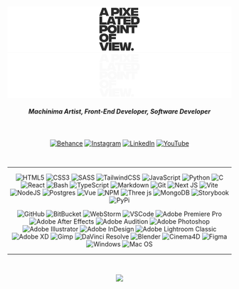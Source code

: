 <br/>

![APPOV Logo LightMode](./img/appovlightnew.png#gh-light-mode-only)
![APPOV Logo DarkMode](./img/appovdarknew.png#gh-dark-mode-only)


<h5 align="center">
Machinima Artist, Front-End Developer, Software Developer
</h5>

<br/>

<div align="center">

[![Behance](https://img.shields.io/badge/Behance-2b2b2b?style=flat-square&logo=behance&logoColor=white)](https://behance.net/APPOV) [![Instagram](https://img.shields.io/badge/Instagram-2b2b2b.svg?style=flat-square&logo=Instagram&logoColor=white)](https://instagram.com/appovfilm) [![LinkedIn](https://img.shields.io/badge/LinkedIn-2b2b2b.svg?style=flat-square&logo=linkedin&logoColor=white)](https://linkedin.com/in/apixelatedpointofview) [![YouTube](https://img.shields.io/badge/YouTube-2b2b2b.svg?style=flat-square&logo=YouTube&logoColor=white)](https://youtube.com/@apixelatedpointofview) 
</div>

<br/>

----

<div align="center">

![HTML5](https://img.shields.io/badge/HTML5-%23E34F26.svg?style=flat-square&logo=html5&logoColor=white) ![CSS3](https://img.shields.io/badge/CSS3-%231572B6.svg?style=flat-square&logo=CSS3&logoColor=white) ![SASS](https://img.shields.io/badge/SASS-hotpink.svg?style=flat-square&logo=SASS&logoColor=white) ![TailwindCSS](https://img.shields.io/badge/Tailwind-%2338B2AC.svg?style=flat-square&logo=tailwind-css&logoColor=white) ![JavaScript](https://img.shields.io/badge/JavaScript-2b2b2b.svg?style=flat-square&logo=javascript&logoColor=ffff00) ![Python](https://img.shields.io/badge/Python-3670A0?style=flat-square&logo=python&logoColor=ffdd54) ![C](https://img.shields.io/badge/C-%2300599C.svg?style=flat-square&logo=c&logoColor=white) ![React](https://img.shields.io/badge/React-%2320232a.svg?style=flat-square&logo=react&logoColor=%2361DAFB) ![Bash](https://img.shields.io/badge/Bash-%234D4D4D.svg?style=flat-square&logo=gnu-bash&logoColor=white) ![TypeScript](https://img.shields.io/badge/TypeScript-%23007ACC.svg?style=flat-square&logo=typescript&logoColor=white) ![Markdown](https://img.shields.io/badge/Markdown-%23000000.svg?style=flat-square&logo=markdown&logoColor=white) ![Git](https://img.shields.io/badge/Git-F05032.svg?style=flat-square&logo=git&logoColor=white) ![Next JS](https://img.shields.io/badge/Next-black?style=flat-square&logo=next.js&logoColor=white) ![Vite](https://img.shields.io/badge/Vite-%23646CFF.svg?style=flat-square&logo=vite&logoColor=white) ![NodeJS](https://img.shields.io/badge/Node.js-6DA55F?style=flat-square&logo=node.js&logoColor=white) ![Postgres](https://img.shields.io/badge/PostgreSQL-%23316192.svg?style=flat-square&logo=postgresql&logoColor=white) ![Vue](https://img.shields.io/badge/Vue-4FC08D?style=flat-square&logo=vue.js&logoColor=white) ![NPM](https://img.shields.io/badge/NPM-%23CB3837.svg?style=flat-square&logo=npm&logoColor=white) ![Three js](https://img.shields.io/badge/Three.js-black?style=flat-square&logo=three.js&logoColor=white) ![MongoDB](https://img.shields.io/badge/MongoDB-%234ea94b.svg?style=flat-square&logo=mongodb&logoColor=white) ![Storybook](https://img.shields.io/badge/Storybook-FF4785.svg?style=flat-square&logo=storybook&logoColor=white) ![PyPi](https://img.shields.io/badge/PyPi-3775a9.svg?style=flat-square&logo=pypi&logoColor=white)
<br/>

![GitHub](https://img.shields.io/badge/GitHub-181717.svg?style=flat-square&logo=github&logoColor=white) ![BitBucket](https://img.shields.io/badge/Bitbucket-0052CC.svg?style=flat-square&logo=bitbucket&logoColor=white) ![WebStorm](https://img.shields.io/badge/WebStorm-2b2b2b.svg?style=flat-square&logo=webstorm&logoColor=white) ![VSCode](https://img.shields.io/badge/Visual_Studio_Code-007aac.svg?style=flat-square&logo=visualstudiocode&logoColor=white) ![Adobe Premiere Pro](https://img.shields.io/badge/Premiere%20Pro-9999ff.svg?style=flat-square&logo=Adobe%20Premiere%20Pro&logoColor=00005b) ![Adobe After Effects](https://img.shields.io/badge/After%20Effects-00005b.svg?style=flat-square&logo=Adobe%20After%20Effects&logoColor=9999ff) ![Adobe Audition](https://img.shields.io/badge/Audition-324648.svg?style=flat-square&logo=adobe%20audition&logoColor=58DBB8) ![Adobe Photoshop](https://img.shields.io/badge/Photoshop-001833.svg?style=flat-square&logo=adobe%20photoshop&logoColor=2DAAFF) ![Adobe Illustrator](https://img.shields.io/badge/Illustrator-ff9a00.svg?style=flat-square&logo=adobe%20illustrator&logoColor=00005b) ![Adobe InDesign](https://img.shields.io/badge/inDesign-49021F.svg?style=flat-square&logo=adobe%20indesign&logoColor=FF3366) ![Adobe Lightroom Classic](https://img.shields.io/badge/Lightroom-001833.svg?style=flat-square&logo=Adobe%20Lightroom%20Classic&logoColor=2DAAFF) ![Adobe XD](https://img.shields.io/badge/XD-470137.svg?style=flat-square&logo=Adobe%20XD&logoColor=FF61F6) ![Gimp](https://img.shields.io/badge/GIMP-657D8B?style=flat-square&logo=gimp&logoColor=FFFFFF) ![DaVinci Resolve](https://img.shields.io/badge/DaVinci%20Resolve-031E3F?style=flat-square&logo=blackmagic%20design&logoColor=FFFFFF) ![Blender](https://img.shields.io/badge/Blender-E87D0D?style=flat-square&logo=blender&logoColor=FFFFFF) ![Cinema4D](https://img.shields.io/badge/Cinema%204D-011A6A?style=flat-square&logo=cinema4d&logoColor=FFFFFF) ![Figma](https://img.shields.io/badge/Figma-F24E1E?style=flat-square&logo=figma&logoColor=FFFFFF) ![Windows](https://img.shields.io/badge/Windows-5E5E5E?style=flat-square&logo=microsoft&logoColor=FFFFFF) ![Mac OS](https://img.shields.io/badge/MacOS-000000?style=flat-square&logo=apple&logoColor=FFFFFF)   
</div>

----

<br/>
<div align="center">

![](https://github-readme-stats.vercel.app/api/top-langs/?username=Jiyorude&theme=dark&hide_border=false&include_all_commits=false&count_private=false&layout=compact)<br/><br/>

</div>